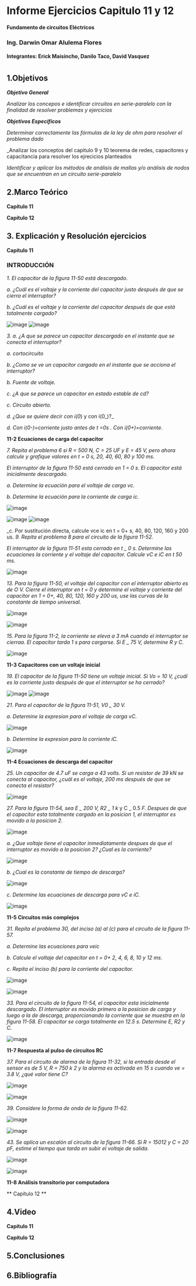 
##

# Informe Ejercicios Capitulo 11 y 12
#### Fundamento de circuitos Eléctricos 
### Ing. Darwin Omar Alulema Flores

#### Integrantes: Erick Maisincho, Danilo Taco, David Vasquez

#

## 1.Objetivos
***Objetivo General***

_Analizar los concepos e identificar circuitos en serie-paralelo con la finalidad de resolver problemas y ejercicios_

***Objetivos Específicos***

_Determinar correctamente las fórmulas de la ley de ohm para resolver el problema dado_

_Analizar los conceptos del capitulo 9 y 10 teorema de redes, capacitores y capacitancia para resolver los ejrecicios planteados

_Identificar y aplicar los métodos de análisis de mallas y/o análisis de nodos que se encuentran en un circuito serie-paralelo_

## 2.Marco Teórico

**Capítulo 11**

**Capítulo 12**

## 3. Explicación y Resolución ejercicios

**Capítulo 11**

### INTRODUCCIÓN
_1. El capacitor de la figura 11-50 está descargado._ 

_a. ¿Cuál es el voltaje y la corriente del capacitor justo después de que se cierra el interruptor?_ 

_b. ¿Cuál es el voltaje y la corriente del capacitor después de que está totalmente cargado?_

![image](https://user-images.githubusercontent.com/84418933/127669364-3e73c7e6-b521-47fd-8fb5-5451b1a6ef0d.png)
![image](https://user-images.githubusercontent.com/84418933/127669399-1ba1a08b-bcf0-4dfe-8df4-7a0f685f0b48.png)

_3. a. ¿A que se parece un capacitor descargado en el instante que se conecta el interruptor?_

_a. cortocircuito_

_b. ¿Como se ve un capacitor cargado en el instante que se acciona el interruptor?_

_b. Fuente de voltaje._

_c. ¿A que se parece un capacitor en estado estable de cd?_

_c. Circuito abierto._

_d. ¿Que se quiere decir con i(0_) y con i(0_)?_

_d. Con i(0-)=corriente justo antes de t =0s . Con i(0+)=corriente._

**11-2 Ecuaciones de carga del capacitor**

_7. Repita el problema 6 si R = 500 N, C = 25 UF y E = 45 V, pero ahora calcule y grafique valores en t = 0 s, 20, 40, 60, 80 y 100 ms._

_El interruptor de la figura 11-50 está cerrado en 1 = 0 s. El capacitor está inicialmente descargado._ 

_a. Determine la ecuación para el voltaje de carga vc._ 

_b. Determine la ecuación para la corriente de carga ic._

![image](https://user-images.githubusercontent.com/84418933/127669794-760e1d49-18f6-4060-a72b-a1c44ff8b5c8.png)

![image](https://user-images.githubusercontent.com/84418933/127669816-7a15d744-6652-4ead-aa63-f40c0b5c40fb.png)
![image](https://user-images.githubusercontent.com/84418933/127669853-d338914a-6010-4d2b-97dd-dca08299af38.png)


_c. Por sustitución directa, calcule vce ic en t = 0+ s, 40, 80, 120, 160 y
200 us. 
_9. Repita el problema 8 para el circuito de la figura 11-52._

_El interruptor de la figura 11-51 esta cerrado en t _ 0 s. Determine las ecuaciones la corriente y el voltaje del capacitor. Calcule vC e iC en t 50 ms._

![image](https://user-images.githubusercontent.com/85728185/127660167-e0a99071-5c66-4a42-8d6c-5e5c790ca7fb.png)

_13. Para la figura 11-50, el voltaje del capacitor con el interruptor abierto es de O V. Cierre el interruptor en t = 0 y determine el voltaje y corriente del capacitor en 1 = 0+, 40, 80, 120, 160 y 200 us, use las curvas de la constante de tiempo universal._

![image](https://user-images.githubusercontent.com/84418933/127669997-b716ded7-e88a-43eb-9fdd-faf5632930ce.png)

![image](https://user-images.githubusercontent.com/84418933/127670048-4472fe2e-9b36-43ed-8c0d-4014c1034b84.png)

_15. Para la figura 11-2, la corriente se eleva a 3 mA cuando el interruptor se cierraa. El capacitor tarda 1 s para cargarse. Si E _ 75 V, determine R y C._

![image](https://user-images.githubusercontent.com/85728185/127661588-c7e15931-7e04-41e4-8605-526fc7b8848f.png)

**11-3 Capacitores con un voltaje inicial**

_19. El capacitor de la figura 11-50 tiene un voltaje inicial. Si Vo = 10 V, ¿cuál es la corriente justo después de que el interruptor se ha cerrado?_

![image](https://user-images.githubusercontent.com/84418933/127670454-adf2c992-88fd-4f67-88d4-79fd742b9dc4.png)
![image](https://user-images.githubusercontent.com/84418933/127670501-61929ee8-7334-4cc6-bf6b-15fb87954899.png)

_21. Para el capacitor de la figura 11-51, V0 _ 30 V._

_a. Determine la expresion para el voltaje de carga vC._

![image](https://user-images.githubusercontent.com/85728185/127662393-a3ea51ab-4e1d-42aa-b93b-4dce2ed89feb.png)

_b. Determine la expresion para la corriente iC._

![image](https://user-images.githubusercontent.com/85728185/127662433-ec7bf85a-24d9-4ac8-9509-d1ae36dd920b.png)

**11-4 Ecuaciones de descarga del capacitor**

_25. Un capacitor de 4.7 uF se carga a 43 volts. Si un resistor de 39 kN se conecta al capacitor, ¿cuál es el voltaje, 200 ms después de que se conecta el resistor?_

![image](https://user-images.githubusercontent.com/84418933/127670875-aafa15df-3b9c-47f5-8945-6104ebe7c331.png)

_27. Para la figura 11-54, sea E _ 200 V, R2 _ 1 k_ y C _ 0.5 _F. Despues de que el capacitor esta totalmente cargado en la posicion 1, el interruptor es movido a la posicion 2._

![image](https://user-images.githubusercontent.com/85728185/127663955-04629162-842e-42be-a876-0151d5186c71.png)

_a. ¿Que voltaje tiene el capacitor inmediatamente despues de que el interruptor es movido a la posicion 2? ¿Cual es la corriente?_

![image](https://user-images.githubusercontent.com/85728185/127664009-452b7465-a9b7-4ea0-a12b-26250c6debc7.png)

_b. ¿Cual es la constante de tiempo de descarga?_

![image](https://user-images.githubusercontent.com/85728185/127664072-cd16e781-36fb-4043-972f-e0f994c875b7.png)

_c. Determine las ecuaciones de descarga para vC e iC._

![image](https://user-images.githubusercontent.com/85728185/127664113-5768f76d-b937-4656-99fd-4e4459ff2622.png)

**11-5 Circuitos más complejos**

_31. Repita el problema 30, del inciso (a) al (c) para el circuito de la figura 11-57._

_a. Determine las ecuaciones para veic_ 

_b. Calcule el voltaje del capacitor en t = 0+ 2, 4, 6, 8, 10 y 12 ms._

_c. Repita el inciso (b) para la corriente del capacitor._

![image](https://user-images.githubusercontent.com/84418933/127671052-cd1e5d5d-3b97-42b5-b65d-845591e9f286.png)

![image](https://user-images.githubusercontent.com/84418933/127671084-80d3c340-438f-4c1e-abb6-7e475c76932d.png)

_33. Para el circuito de la figura 11-54, el capacitor esta inicialmente descargado. El interruptor es movido primero a la posicion de carga y luego a la de descarga, proporcionando la corriente que se muestra en la figura 11-58. El capacitor se carga totalmente en 12.5 s. Determine E, R2 y C._

![image](https://user-images.githubusercontent.com/85728185/127665609-a01fe35b-5c6d-4770-86df-cb57161593c8.png)

**11-7 Respuesta al pulso de circuitos RC**

_37. Para el circuito de alarma de la figura 11-32, si la entrada desde el sensor es de 5 V, R = 750 k 2 y la alarma es activada en 15 s cuando ve = 3.8 V, ¿qué valor tiene C?_

![image](https://user-images.githubusercontent.com/84418933/127671356-45d00b15-3e6b-4ac1-8e07-4d6c1abb49b1.png)

![image](https://user-images.githubusercontent.com/84418933/127671397-cbee726e-6876-4b8e-9e9d-9c2cf64397f9.png)

_39. Considere la forma de onda de la figura 11-62._

![image](https://user-images.githubusercontent.com/85728185/127666279-0849ea78-1930-4709-b96d-cd89ce557322.png)

![image](https://user-images.githubusercontent.com/85728185/127666359-3af53f71-1a47-4047-8aaf-dbeba2ed63bd.png)

_43. Se aplica un escalón al circuito de la figura 11-66. Si R = 15012 y C = 20 pF, estime el tiempo que tarda en subir el voltaje de salida._

![image](https://user-images.githubusercontent.com/84418933/127671497-70987df7-5268-4087-bfdf-0678383d6690.png)

![image](https://user-images.githubusercontent.com/84418933/127671523-1ca6ab58-0697-49a1-9aee-96d585b97439.png)

**11-8 Análisis transitorio por computadora**


** Capítulo 12 **

## 4.Video

**Capítulo 11**



**Capítulo 12**


## 5.Conclusiones


## 6.Bibliografía 
